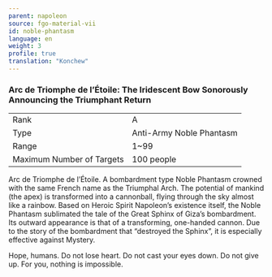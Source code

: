 ```yaml
---
parent: napoleon
source: fgo-material-vii
id: noble-phantasm
language: en
weight: 3
profile: true
translation: "Konchew"
---
```


### Arc de Triomphe de l’Étoile: The Iridescent Bow Sonorously Announcing the Triumphant Return

<table>
  <tr><td>Rank</td><td>A</td></tr>
  <tr><td>Type</td><td>Anti-Army Noble Phantasm</td></tr>
  <tr><td>Range</td><td>1~99</td></tr>
  <tr><td>Maximum Number of Targets</td><td>100 people</td></tr>
</table>

Arc de Triomphe de l’Étoile.
A bombardment type Noble Phantasm crowned with the same French name as the Triumphal Arch.
The potential of mankind (the apex) is transformed into a cannonball, flying through the sky almost like a rainbow.
Based on Heroic Spirit Napoleon’s existence itself, the Noble Phantasm sublimated the tale of the Great Sphinx of Giza’s bombardment.
Its outward appearance is that of a transforming, one-handed cannon.
Due to the story of the bombardment that “destroyed the Sphinx”, it is especially effective against Mystery.
 
Hope, humans.
Do not lose heart. Do not cast your eyes down. Do not give up.
For you, nothing is impossible.
